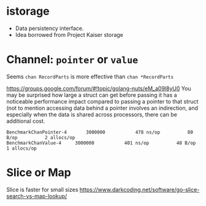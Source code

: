 # istorage

- Data persistency interface.
- Idea borrowed from Project Kaiser storage


# Channel: `pointer` or `value`

Seems `chan RecordParts` is more effective than `chan *RecordParts`

https://groups.google.com/forum/#!topic/golang-nuts/eM_a09l8yU0
You may be surprised how large a struct can get before passing it has a noticeable performance impact compared to passing a pointer to that
struct (not to mention accessing data behind a pointer involves an indirection, and especially when the data is shared across processors,
	there can be additional cost.

```
BenchmarkChanPointer-4   	 3000000	       478 ns/op	      80 B/op	       2 allocs/op
BenchmarkChanValue-4   	 3000000	       401 ns/op	      48 B/op	       1 allocs/op
```

# Slice or Map

Slice is faster for small sizes
https://www.darkcoding.net/software/go-slice-search-vs-map-lookup/
